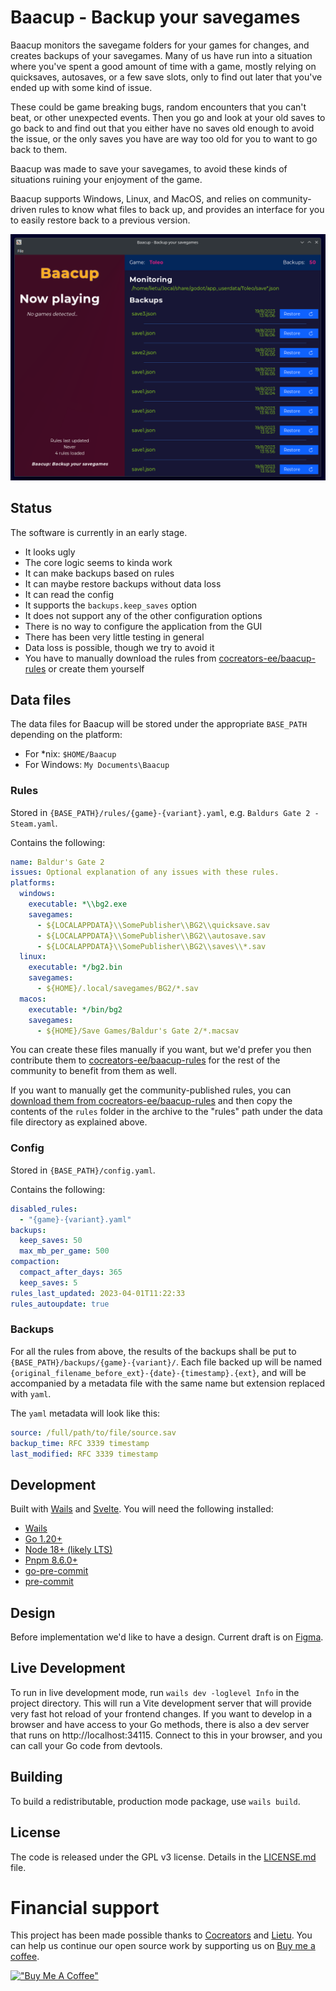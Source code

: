 # Baacup - Backup your savegames

Baacup monitors the savegame folders for your games for changes, and creates backups of your
savegames. Many of us have run into a situation where you've spent a good amount of time with a
game, mostly relying on quicksaves, autosaves, or a few save slots, only to find out later that
you've ended up with some kind of issue.

These could be game breaking bugs, random encounters that you can't beat, or other unexpected
events. Then you go and look at your old saves to go back to and find out that you either have no
saves old enough to avoid the issue, or the only saves you have are way too old for you to want to
go back to them.

Baacup was made to save your savegames, to avoid these kinds of situations ruining your enjoyment of
the game.

Baacup supports Windows, Linux, and MacOS, and relies on community-driven rules to know what files
to back up, and provides an interface for you to easily restore back to a previous version.

![Screenshot of Baacup](./screenshot.png?raw=true "Screenshot of Baacup")

## Status

The software is currently in an early stage.

- It looks ugly
- The core logic seems to kinda work
- It can make backups based on rules
- It can maybe restore backups without data loss
- It can read the config
- It supports the `backups.keep_saves` option
- It does not support any of the other configuration options
- There is no way to configure the application from the GUI
- There has been very little testing in general
- Data loss is possible, though we try to avoid it
- You have to manually download the rules from
  [cocreators-ee/baacup-rules](https://github.com/cocreators-ee/baacup-rules) or create them
  yourself

## Data files

The data files for Baacup will be stored under the appropriate `BASE_PATH` depending on the
platform:

- For \*nix: `$HOME/Baacup`
- For Windows: `My Documents\Baacup`

### Rules

Stored in `{BASE_PATH}/rules/{game}-{variant}.yaml`, e.g. `Baldurs Gate 2 - Steam.yaml`.

Contains the following:

```yaml
name: Baldur's Gate 2
issues: Optional explanation of any issues with these rules.
platforms:
  windows:
    executable: *\\bg2.exe
    savegames:
      - ${LOCALAPPDATA}\\SomePublisher\\BG2\\quicksave.sav
      - ${LOCALAPPDATA}\\SomePublisher\\BG2\\autosave.sav
      - ${LOCALAPPDATA}\\SomePublisher\\BG2\\saves\\*.sav
  linux:
    executable: */bg2.bin
    savegames:
      - ${HOME}/.local/savegames/BG2/*.sav
  macos:
    executable: */bin/bg2
    savegames:
      - ${HOME}/Save Games/Baldur's Gate 2/*.macsav
```

You can create these files manually if you want, but we'd prefer you then contribute them to
[cocreators-ee/baacup-rules](https://github.com/cocreators-ee/baacup-rules) for the rest of the
community to benefit from them as well.

If you want to manually get the community-published rules, you can
[download them from cocreators-ee/baacup-rules](https://github.com/cocreators-ee/baacup-rules/archive/refs/heads/main.zip)
and then copy the contents of the `rules` folder in the archive to the "rules" path under the data
file directory as explained above.

### Config

Stored in `{BASE_PATH}/config.yaml`.

Contains the following:

```yaml
disabled_rules:
  - "{game}-{variant}.yaml"
backups:
  keep_saves: 50
  max_mb_per_game: 500
compaction:
  compact_after_days: 365
  keep_saves: 5
rules_last_updated: 2023-04-01T11:22:33
rules_autoupdate: true
```

### Backups

For all the rules from above, the results of the backups shall be put to
`{BASE_PATH}/backups/{game}-{variant}/`. Each file backed up will be named
`{original_filename_before_ext}-{date}-{timestamp}.{ext}`, and will be accompanied by a metadata
file with the same name but extension replaced with `yaml`.

The `yaml` metadata will look like this:

```yaml
source: /full/path/to/file/source.sav
backup_time: RFC 3339 timestamp
last_modified: RFC 3339 timestamp
```

## Development

Built with [Wails](https://wails.io/) and [Svelte](https://svelte.dev). You will need the following
installed:

- [Wails](https://wails.io/docs/gettingstarted/installation)
- [Go 1.20+](https://go.dev/dl/)
- [Node 18+ (likely LTS)](https://nodejs.org/en)
- [Pnpm 8.6.0+](https://pnpm.io/installation)
- [go-pre-commit](https://github.com/lietu/go-pre-commit#using-the-hooks)
- [pre-commit](https://pre-commit.com/#install)

## Design

Before implementation we'd like to have a design. Current draft is on
[Figma](https://www.figma.com/file/7UrzEb3GO1o4jJ7i1WauEO/Baacup?type=design&node-id=11%3A93).

## Live Development

To run in live development mode, run `wails dev -loglevel Info` in the project directory. This will
run a Vite development server that will provide very fast hot reload of your frontend changes. If
you want to develop in a browser and have access to your Go methods, there is also a dev server that
runs on http://localhost:34115. Connect to this in your browser, and you can call your Go code from
devtools.

## Building

To build a redistributable, production mode package, use `wails build`.

## License

The code is released under the GPL v3 license. Details in the [LICENSE.md](./LICENSE.md) file.

# Financial support

This project has been made possible thanks to [Cocreators](https://cocreators.ee) and
[Lietu](https://lietu.net). You can help us continue our open source work by supporting us on
[Buy me a coffee](https://www.buymeacoffee.com/cocreators).

[!["Buy Me A Coffee"](https://www.buymeacoffee.com/assets/img/custom_images/orange_img.png)](https://www.buymeacoffee.com/cocreators)
